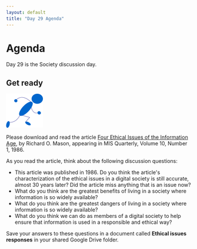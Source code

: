 ```yaml
---
layout: default
title: "Day 29 Agenda"
---
```


# Agenda

Day 29 is the Society discussion day.

## Get ready

<img class="parimg" alt="Get ready" src="img/getready.png">

Please download and read the article [Four Ethical Issues of the Information Age](http://ycp.summon.serialssolutions.com/#!/search?bookMark=ePnHCXMwXV3NCsIwDC7iwSk-gZeCN6GHpl27HUUUH0DPpT_rQYYK7v0x6TYEzy0hlDZfkn5J1mzriZv9HEoNV1qwCqQB0eJVWlK-wxr06Bq1ms2lxICiYocLHh0vHG_f83HyHH9ljpL4VJhDivIjVcLfL-fb6SqmaQHiQV3PhAHwOZkArY6IoqHRKsUaOgoA25DAtoi1AfHc1CoGmWNuYl1n8FpB1l2nNmw3yp1tskt97yTZdksztfZ_qz5QMiIOH1dgkn68frsKt9G9x44RDj1tIlw7wOdilfoCnLJSKQ), by Richard O. Mason, appearing in MIS Quarterly, Volume 10, Number 1, 1986.

As you read the article, think about the following discussion questions:

* This article was published in 1986.  Do you think the article's characterization of the ethical issues in a digital society is still accurate, almost 30 years later?  Did the article miss anything that is an issue now?
* What do you think are the greatest benefits of living in a society where information is so widely available?
* What do you think are the greatest dangers of living in a society where information is so widely available?
* What do you think we can do as members of a digital society to help ensure that information is used in a responsible and ethical way?

Save your answers to these questions in a document called **Ethical issues responses** in your shared Google Drive folder.

<div class="clear"></div>
